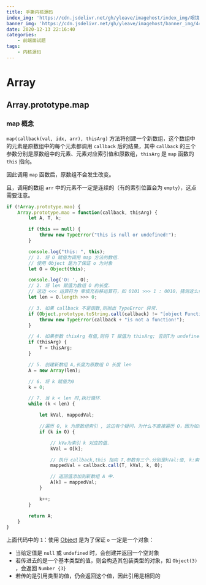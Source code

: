 ```yaml
---
title: 手撕内核源码
index_img: 'https://cdn.jsdelivr.net/gh/yleave/imagehost/index_img/眼镜.jpg'
banner_img: 'https://cdn.jsdelivr.net/gh/yleave/imagehost/banner_img/44.png'
date: 2020-12-13 22:16:40
categories:
    - 前端面试题
tags:
    - 内核源码
---
```


# Array

## Array.prototype.map

### map 概念

`map(callback(val, idx, arr), thisArg)` 方法将创建一个新数组，这个数组中的元素是原数组中的每个元素都调用 `callback` 后的结果，其中 `callback` 的三个参数分别是原数组中的元素、元素对应索引值和原数组，`thisArg` 是 `map` 函数的 `this` 指向。

因此调用 `map` 函数后，原数组不会发生改变。

且，调用的数组 `arr` 中的元素不一定是连续的（有的索引位置会为 `empty`），这点需要注意。

```js
if (!Array.prototype.mao) {
    Array.prototype.mao = function(callback, thisArg) {
        let A, T, k;

        if (this == null) {
            throw new TypeError("this is null or undefined!");
        }

        console.log("this: ", this);
        // 1. 将 O 赋值为调用 map 方法的数组.
        // 使用 Object 是为了保证 o 为对象
        let O = Object(this);

        console.log('O: ', O);
        // 2. 将 len 赋值为数组 O 的长度.  
        // 这边 <<< 运算符为 零填充右移运算符，如 0101 >>> 1 : 0010，猜测这么做是为了防止 len 为字符串
        let len = O.length >>> 0;

        // 3. 如果 callback 不是函数,则抛出 TypeError 异常.
        if (Object.prototype.toString.call(callback) != "[object Function]") {
            throw new TypeError(callback + "is not a function!");
        }

        // 4. 如果参数 thisArg 有值,则将 T 赋值为 thisArg; 否则T为 undefined.
        if (thisArg) {
            T = thisArg;
        }

        // 5. 创建新数组 A,长度为原数组 O 长度 len
        A = new Array(len);

        // 6. 将 k 赋值为0
        k = 0;

        // 7. 当 k < len 时,执行循环.
        while (k < len) {

            let kVal, mappedVal;

            //遍历 O, k 为原数组索引 , 这边有个疑问，为什么不直接遍历 O，因为如果数组中的元素很松散的话 k++ 效率可能会很低
            if (k in O) {

                // kVa为索引 k 对应的值.
                kVal = O[k];

                // 执行 callback,this 指向 T,参数有三个.分别是kVal:值, k:索引, O:原数组.
                mappedVal = callback.call(T, kVal, k, O);

                // 返回值添加到新数组 A 中.
                A[k] = mappedVal;
            }

            k++;
        }

        return A;
    }
}
```



上面代码中的 `1`：使用 [Object](https://developer.mozilla.org/zh-CN/docs/Web/JavaScript/Reference/Global_Objects/Object)  是为了保证 `o` 一定是一个对象：

- 当给定值是 `null` 或 `undefined` 时，会创建并返回一个空对象
- 若传进去的是一个基本类型的值，则会构造其包装类型的对象，如 `Object(3)` ，会返回 `Number {3}`
- 若传的是引用类型的值，仍会返回这个值，因此引用是相同的







































































































